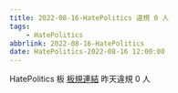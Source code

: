 ```yaml
---
title: 2022-08-16-HatePolitics 違規 0 人
tags:
    - HatePolitics
abbrlink: 2022-08-16-HatePolitics
date: HatePolitics-2022-08-16 12:00:00
---
```

HatePolitics 板 [板規連結](https://www.ptt.cc/bbs/HatePolitics/M.1617115262.A.D60.html)
昨天違規 0 人
